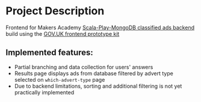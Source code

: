 # Project Description

Frontend for Makers Academy [Scala-Play-MongoDB classified ads backend](https://github.com/makersacademy/scala-play-mongodb-govt-evolving-project/) build using the [GOV.UK frontend prototype kit](https://govuk-prototype-kit.herokuapp.com/docs)

## Implemented features:
- Partial branching and data collection for users' answers
- Results page displays ads from database filtered by advert type selected on `which-advert-type` page
- Due to backend limitations, sorting and additional filtering is not yet practically implemented
